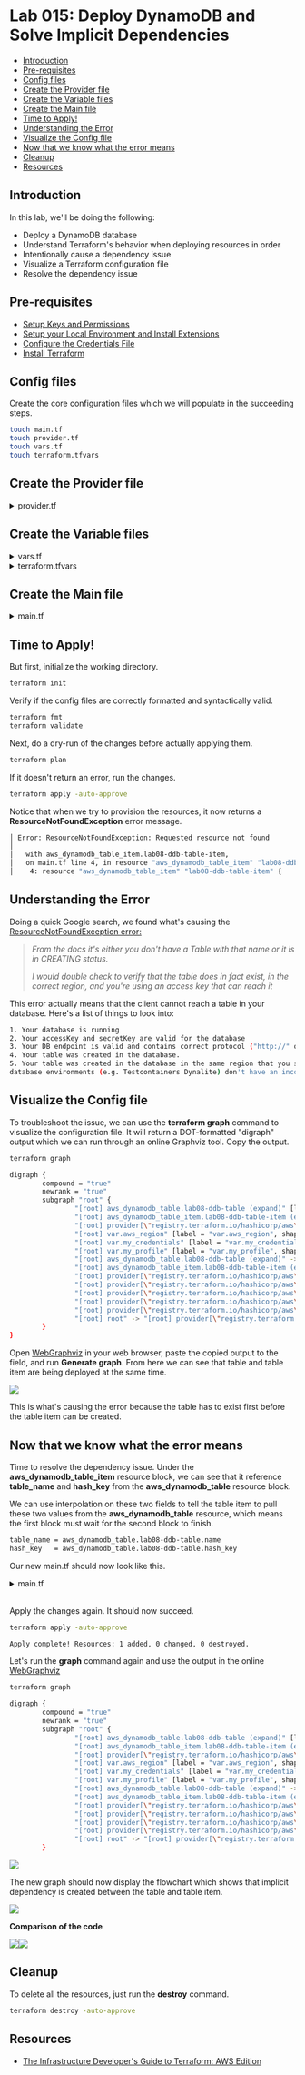 
# Lab 015: Deploy DynamoDB and Solve Implicit Dependencies 


- [Introduction](#introduction)
- [Pre-requisites](#pre-requisites)
- [Config files](#config-files)
- [Create the Provider file](#create-the-provider-file)
- [Create the Variable files](#create-the-variable-files)
- [Create the Main file](#create-the-main-file)
- [Time to Apply!](#time-to-apply)
- [Understanding the Error](#understanding-the-error)
- [Visualize the Config file](#visualize-the-config-file)
- [Now that we know what the error means](#now-that-we-know-what-the-error-means)
- [Cleanup](#cleanup)
- [Resources](#resources)


## Introduction

In this lab, we'll be doing the following:

- Deploy a DynamoDB database
- Understand Terraform's behavior when deploying resources in order
- Intentionally cause a dependency issue
- Visualize a Terraform configuration file
- Resolve the dependency issue

## Pre-requisites 

- [Setup Keys and Permissions](../README.md#pre-requisites)
- [Setup your Local Environment and Install Extensions](../README.md#pre-requisites) 
- [Configure the Credentials File](../README.md#pre-requisites) 
- [Install Terraform](../README.md#pre-requisites) 

## Config files 

Create the core configuration files which we will populate in the succeeding steps.

```bash
touch main.tf 
touch provider.tf
touch vars.tf
touch terraform.tfvars
```

## Create the Provider file

<details><summary> provider.tf </summary>
 
```bash
### provider.tf
terraform {
  required_version = ">= 0.12"

  required_providers {
    aws = {
      source  = "hashicorp/aws"
      version = ">= 4.16.0"
    }
  }
}

provider "aws" {
  region                   = var.aws_region
  shared_credentials_files = var.my_credentials
  profile                  = var.my_profile
}
```
 
</details>

## Create the Variable files 

<details><summary> vars.tf </summary>
 
```bash
### vars.tf
# Variables for setting up terraform

variable "aws_region" {
  description = "AWS region"
  type        = string
}

variable "my_credentials" {
  description = "Credentials to be used to connect to AWS"
  type        = list(string)
}

variable "my_profile" {
  description = "Profile to be used to connect to AWS"
  type        = string
}
```
 
</details>

<details><summary> terraform.tfvars </summary>
 
```bash
### terraform.tfvars
# Variables for setting up terraform
aws_region     = "ap-southeast-1"
my_credentials = ["/mnt/c/Users/Eden.Jose/.aws/credentials"]
my_profile     = "vscode-dev"
```
 
</details>

## Create the Main file 

<details><summary> main.tf </summary>
 
```bash
### main.tf
#----------------------------------------------------

resource "aws_dynamodb_table_item" "lab08-ddb-table-item" {
  table_name = "lab08-ddb-table-item"
  hash_key   = "ddbHashKey"

  item = <<ITEM
{
  "ddbHashKey": {"S": "StartTheCountdown"},
  "four": {"N": "44444"},
  "three": {"N": "33333"},
  "two": {"N": "22222"},
  "one": {"N": "11111"}
}
ITEM
}

resource "aws_dynamodb_table" "lab08-ddb-table" {
  name           = "lab08-ddb-table"
  hash_key       = "ddbHashKey"
  read_capacity  = 10
  write_capacity = 10

  attribute {
    name = "ddbHashKey"
    type = "S"
  }
}
```
 
</details>

## Time to Apply!

But first, initialize the working directory.

```bash
terraform init 
```

Verify if the config files are correctly formatted and syntactically valid.

```bash
terraform fmt 
terraform validate 
```

Next, do a dry-run of the changes before actually applying them.

```bash
terraform plan  
```

If it doesn't return an error, run the changes.

```bash
terraform apply -auto-approve 
```

Notice that when we try to provision the resources, it now returns a **ResourceNotFoundException** error message.

```bash
│ Error: ResourceNotFoundException: Requested resource not found
│
│   with aws_dynamodb_table_item.lab08-ddb-table-item,
│   on main.tf line 4, in resource "aws_dynamodb_table_item" "lab08-ddb-table-item":
│    4: resource "aws_dynamodb_table_item" "lab08-ddb-table-item" { 
```

## Understanding the Error

Doing a quick Google search, we found what's causing the [ResourceNotFoundException error:](https://stackoverflow.com/questions/40192304/aws-dynamodb-resource-not-found-exception)

> *From the docs it's either you don't have a Table with that name or it is in CREATING status.*
>
> *I would double check to verify that the table does in fact exist, in the correct region, and you're using an access key that can reach it*

This error actually means that the client cannot reach a table in your database. Here's a list of things to look into:

```bash
1. Your database is running
2. Your accessKey and secretKey are valid for the database
3. Your DB endpoint is valid and contains correct protocol ("http://" or "https://"), and correct hostname, and correct port
4. Your table was created in the database.
5. Your table was created in the database in the same region that you set as a parameter in credentials. Optional, because some
database environments (e.g. Testcontainers Dynalite) don't have an incorrect value for the region. And any nonempty region value will be correct 
```

## Visualize the Config file

To troubleshoot the issue, we can use the **terraform graph** command to visualize the configuration file. It will return a DOT-formatted "digraph" output which we can run through an online Graphviz tool. Copy the output.

```bash
terraform graph
```
```bash
digraph {
        compound = "true"
        newrank = "true"
        subgraph "root" {
                "[root] aws_dynamodb_table.lab08-ddb-table (expand)" [label = "aws_dynamodb_table.lab08-ddb-table", shape = "box"]
                "[root] aws_dynamodb_table_item.lab08-ddb-table-item (expand)" [label = "aws_dynamodb_table_item.lab08-ddb-table-item", shape = "box"]
                "[root] provider[\"registry.terraform.io/hashicorp/aws\"]" [label = "provider[\"registry.terraform.io/hashicorp/aws\"]", shape = "diamond"]
                "[root] var.aws_region" [label = "var.aws_region", shape = "note"]
                "[root] var.my_credentials" [label = "var.my_credentials", shape = "note"]
                "[root] var.my_profile" [label = "var.my_profile", shape = "note"]
                "[root] aws_dynamodb_table.lab08-ddb-table (expand)" -> "[root] provider[\"registry.terraform.io/hashicorp/aws\"]"
                "[root] aws_dynamodb_table_item.lab08-ddb-table-item (expand)" -> "[root] provider[\"registry.terraform.io/hashicorp/aws\"]"
                "[root] provider[\"registry.terraform.io/hashicorp/aws\"] (close)" -> "[root] aws_dynamodb_table.lab08-ddb-table (expand)"
                "[root] provider[\"registry.terraform.io/hashicorp/aws\"] (close)" -> "[root] aws_dynamodb_table_item.lab08-ddb-table-item (expand)"
                "[root] provider[\"registry.terraform.io/hashicorp/aws\"]" -> "[root] var.aws_region"
                "[root] provider[\"registry.terraform.io/hashicorp/aws\"]" -> "[root] var.my_credentials"
                "[root] provider[\"registry.terraform.io/hashicorp/aws\"]" -> "[root] var.my_profile"
                "[root] root" -> "[root] provider[\"registry.terraform.io/hashicorp/aws\"] (close)"
        }
}
```

Open [WebGraphviz](http://www.webgraphviz.com/) in your web browser, paste the copied output to the field, and run **Generate graph**. From here we can see that table and table item are being deployed at the same time. 

![](/img/docs/lab8webgraphviz.png)  

This is what's causing the error because the table has to exist first before the table item can be created. 

## Now that we know what the error means

Time to resolve the dependency issue. Under the **aws_dynamodb_table_item** resource block, we can see that it reference **table_name** and **hash_key** from the **aws_dynamodb_table** resource block.

We can use interpolation on these two fields to tell the table item to pull these two values from the **aws_dynamodb_table** resource, which means the first block must wait for the second block to finish. 

```bash
table_name = aws_dynamodb_table.lab08-ddb-table.name
hash_key   = aws_dynamodb_table.lab08-ddb-table.hash_key 
```

Our new main.tf should now look like this. 

<details><summary> main.tf </summary>
 
```bash
# lab08 - Deploy a DynamoDB and a table item.
#----------------------------------------------------

resource "aws_dynamodb_table_item" "lab08-ddb-table-item" {
  table_name = aws_dynamodb_table.lab08-ddb-table.name
  hash_key   = aws_dynamodb_table.lab08-ddb-table.hash_key

  item = <<ITEM
{
  "ddbHashKey": {"S": "StartTheCountdown"},
  "four": {"N": "44444"},
  "three": {"N": "33333"},
  "two": {"N": "22222"},
  "one": {"N": "11111"}
}
ITEM
}

resource "aws_dynamodb_table" "lab08-ddb-table" {
  name           = "lab08-ddb-table"
  hash_key       = "ddbHashKey"
  read_capacity  = 10
  write_capacity = 10

  attribute {
    name = "ddbHashKey"
    type = "S"
  }
}
```
 
</details>
</br>

Apply the changes again. It should now succeed.

```bash
terraform apply -auto-approve 
```
```bash
Apply complete! Resources: 1 added, 0 changed, 0 destroyed. 
```

Let's run the **graph** command again and use the output in the online [WebGraphviz](http://www.webgraphviz.com/)

```bash
terraform graph

digraph {
        compound = "true"
        newrank = "true"
        subgraph "root" {
                "[root] aws_dynamodb_table.lab08-ddb-table (expand)" [label = "aws_dynamodb_table.lab08-ddb-table", shape = "box"]
                "[root] aws_dynamodb_table_item.lab08-ddb-table-item (expand)" [label = "aws_dynamodb_table_item.lab08-ddb-table-item", shape = "box"]
                "[root] provider[\"registry.terraform.io/hashicorp/aws\"]" [label = "provider[\"registry.terraform.io/hashicorp/aws\"]", shape = "diamond"]
                "[root] var.aws_region" [label = "var.aws_region", shape = "note"]
                "[root] var.my_credentials" [label = "var.my_credentials", shape = "note"]
                "[root] var.my_profile" [label = "var.my_profile", shape = "note"]
                "[root] aws_dynamodb_table.lab08-ddb-table (expand)" -> "[root] provider[\"registry.terraform.io/hashicorp/aws\"]"
                "[root] aws_dynamodb_table_item.lab08-ddb-table-item (expand)" -> "[root] aws_dynamodb_table.lab08-ddb-table (expand)"
                "[root] provider[\"registry.terraform.io/hashicorp/aws\"] (close)" -> "[root] aws_dynamodb_table_item.lab08-ddb-table-item (expand)"
                "[root] provider[\"registry.terraform.io/hashicorp/aws\"]" -> "[root] var.aws_region"
                "[root] provider[\"registry.terraform.io/hashicorp/aws\"]" -> "[root] var.my_credentials"
                "[root] provider[\"registry.terraform.io/hashicorp/aws\"]" -> "[root] var.my_profile"
                "[root] root" -> "[root] provider[\"registry.terraform.io/hashicorp/aws\"] (close)"
        }
```

![](/img/docs/lab8correcteddigraph.png)  

The new graph should now display the flowchart which shows that implicit dependency is created between the table and table item.

![](/img/docs/lab8newcorrectgraph.png)  


**Comparison of the code**

![](/img/docs/lab8configwrong.png)![](/img/docs/lab8configright.png)  


## Cleanup

To delete all the resources, just run the **destroy** command.

```bash
terraform destroy -auto-approve 
```

## Resources 

- [The Infrastructure Developer's Guide to Terraform: AWS Edition](https://cloudacademy.com/learning-paths/terraform-on-aws-1-2377/)